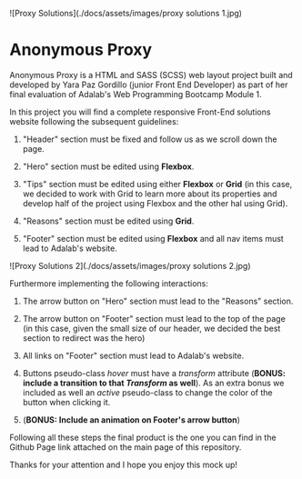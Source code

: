 ![Proxy Solutions](./docs/assets/images/proxy solutions 1.jpg)

# Anonymous Proxy

Anonymous Proxy is a HTML and SASS (SCSS) web layout project built and developed by Yara Paz Gordillo (junior Front End Developer) as part of her final evaluation of Adalab's Web Programming Bootcamp Module 1.

In this project you will find a complete responsive Front-End solutions website following the subsequent guidelines:

1. "Header" section must be fixed and follow us as we scroll down the page.

2. "Hero" section must be edited using **Flexbox**.

3. "Tips" section must be edited using either **Flexbox** or **Grid** (in this case, we decided to work with Grid to learn more about its properties and develop half of the project using Flexbox and the other hal using Grid).

4. "Reasons" section must be edited using **Grid**.

5. "Footer" section must be edited using **Flexbox** and all nav items must lead to Adalab's website.

![Proxy Solutions 2](./docs/assets/images/proxy solutions 2.jpg)

Furthermore implementing the following interactions:

1. The arrow button on "Hero" section must lead to the "Reasons" section.

2. The arrow button on "Footer" section must lead to the top of the page (in this case, given the small size of our header, we decided the best section to redirect was the hero)

3. All links on "Footer" section must lead to Adalab's website.

4. Buttons pseudo-class _hover_ must have a _transform_ attribute (**BONUS: include a transition to that _Transform_ as well**). As an extra bonus we included as well an _active_ pseudo-class to change the color of the button when clicking it.

5. (**BONUS: Include an animation on Footer's arrow button**)

Following all these steps the final product is the one you can find in the Github Page link attached on the main page of this repository.

Thanks for your attention and I hope you enjoy this mock up!
